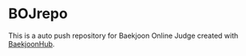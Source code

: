 # BOJrepo
This is a auto push repository for Baekjoon Online Judge created with [BaekjoonHub](https://github.com/BaekjoonHub/BaekjoonHub).
